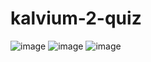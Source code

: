 # kalvium-2-quiz
![image](https://user-images.githubusercontent.com/102170851/234097379-375d0d5a-c5ad-474d-ae14-cbfde42e35e0.png)
![image](https://user-images.githubusercontent.com/102170851/234097456-6531a314-4224-4da8-89e7-01588a82b815.png)
![image](https://user-images.githubusercontent.com/102170851/234097544-120f8d39-c2c5-4515-ab36-803bf8c08d46.png)
